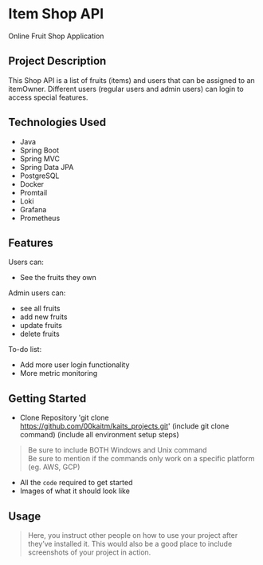 # Item Shop API
Online Fruit Shop Application 
## Project Description
This Shop API is a list of fruits (items) and users that can be assigned to an itemOwner. Different users (regular users and admin users) can login to access special features. 

## Technologies Used
- Java
- Spring Boot 
- Spring MVC
- Spring Data JPA
- PostgreSQL
- Docker
- Promtail
- Loki
- Grafana
- Prometheus

## Features
Users can: 
   - See the fruits they own

Admin users can: 
   - see all fruits
   - add new fruits
   - update fruits
   - delete fruits

To-do list:
- Add more user login functionality 
- More metric monitoring 

## Getting Started
- Clone Repository 
'git clone https://github.com/00kaitm/kaits_projects.git' 
(include git clone command)
(include all environment setup steps)

> Be sure to include BOTH Windows and Unix command  
> Be sure to mention if the commands only work on a specific platform (eg. AWS, GCP)

- All the `code` required to get started
- Images of what it should look like

## Usage

> Here, you instruct other people on how to use your project after they’ve installed it. This would also be a good place to include screenshots of your project in action.
